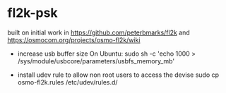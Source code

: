 # fl2k-psk
built on initial work in https://github.com/peterbmarks/fl2k and https://osmocom.org/projects/osmo-fl2k/wiki

* increase usb buffer size
On Ubuntu: sudo sh -c 'echo 1000 > /sys/module/usbcore/parameters/usbfs_memory_mb'

* install udev rule to allow non root users to access the devise
sudo cp osmo-fl2k.rules /etc/udev/rules.d/
